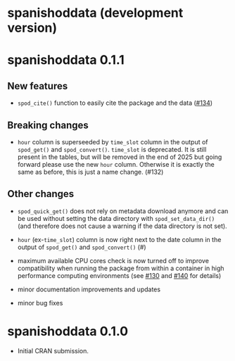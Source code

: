 # spanishoddata (development version)

# spanishoddata 0.1.1

## New features

* `spod_cite()` function to easily cite the package and the data ([#134](https://github.com/rOpenSpain/spanishoddata/pull/134))

## Breaking changes

* `hour` column is superseeded by `time_slot` column in the output of `spod_get()` and `spod_convert()`. `time_slot` is deprecated. It is still present in the tables, but will be removed in the end of 2025 but going forward please use the new `hour` column. Otherwise it is exactly the same as before, this is just a name change. (#132)

## Other changes

* `spod_quick_get()` does not rely on metadata download anymore and can be used without setting the data directory with `spod_set_data_dir()` (and therefore does not cause a warning if the data directory is not set).

* `hour` (ex-`time_slot`) column is now right next to the date column in the output of `spod_get()` and `spod_convert()` (#)

* maximum available CPU cores check is now turned off to improve compatibility when running the package from within a container in high performance computing environments (see [#130](https://github.com/rOpenSpain/spanishoddata/issues/130) and [#140](https://github.com/rOpenSpain/spanishoddata/pull/140) for details)

* minor documentation improvements and updates

* minor bug fixes

# spanishoddata 0.1.0

* Initial CRAN submission.
